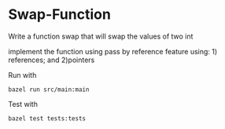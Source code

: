 # Swap-Function
Write a function swap that will swap the values of two int

implement the function using pass by reference feature using: 1) references; and 2)pointers

Run with
```
bazel run src/main:main
```

Test with
```
bazel test tests:tests
```
